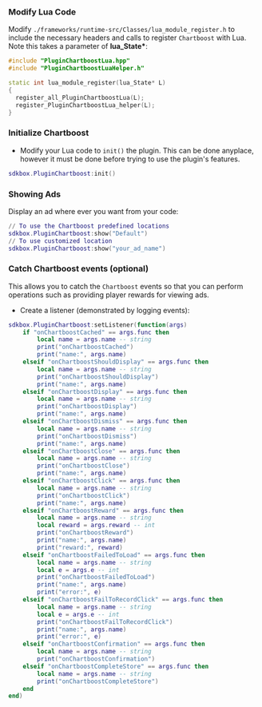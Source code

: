 ### Modify Lua Code
Modify `./frameworks/runtime-src/Classes/lua_module_register.h` to include the necessary headers and calls to register `Chartboost` with Lua. Note this takes a parameter of __lua_State*__:
```cpp
#include "PluginChartboostLua.hpp"
#include "PluginChartboostLuaHelper.h"
```
```cpp
static int lua_module_register(lua_State* L)
{
  register_all_PluginChartboostLua(L);
  register_PluginChartboostLua_helper(L);
}
```

### Initialize Chartboost
* Modify your Lua code to `init()` the plugin. This can be done anyplace, however it must be done before trying to use the plugin's features.
```lua
sdkbox.PluginChartboost:init()
```

### Showing Ads
Display an ad where ever you want from your code:
```lua
// To use the Chartboost predefined locations
sdkbox.PluginChartboost:show("Default")
// To use customized location
sdkbox.PluginChartboost:show("your_ad_name")
```

### Catch Chartboost events (optional)
This allows you to catch the `Chartboost` events so that you can perform operations such as providing player rewards for viewing ads.

* Create a listener (demonstrated by logging events):
```lua
sdkbox.PluginChartboost:setListener(function(args)
    if "onChartboostCached" == args.func then
        local name = args.name -- string
        print("onChartboostCached")
        print("name:", args.name)
    elseif "onChartboostShouldDisplay" == args.func then
        local name = args.name -- string
        print("onChartboostShouldDisplay")
        print("name:", args.name)
    elseif "onChartboostDisplay" == args.func then
        local name = args.name -- string
        print("onChartboostDisplay")
        print("name:", args.name)
    elseif "onChartboostDismiss" == args.func then
        local name = args.name -- string
        print("onChartboostDismiss")
        print("name:", args.name)
    elseif "onChartboostClose" == args.func then
        local name = args.name -- string
        print("onChartboostClose")
        print("name:", args.name)
    elseif "onChartboostClick" == args.func then
        local name = args.name -- string
        print("onChartboostClick")
        print("name:", args.name)
    elseif "onChartboostReward" == args.func then
        local name = args.name -- string
        local reward = args.reward -- int
        print("onChartboostReward")
        print("name:", args.name)
        print("reward:", reward)
    elseif "onChartboostFailedToLoad" == args.func then
        local name = args.name -- string
        local e = args.e -- int
        print("onChartboostFailedToLoad")
        print("name:", args.name)
        print("error:", e)
    elseif "onChartboostFailToRecordClick" == args.func then
        local name = args.name -- string
        local e = args.e -- int
        print("onChartboostFailToRecordClick")
        print("name:", args.name)
        print("error:", e)
    elseif "onChartboostConfirmation" == args.func then
        local name = args.name -- string
        print("onChartboostConfirmation")
    elseif "onChartboostCompleteStore" == args.func then
        local name = args.name -- string
        print("onChartboostCompleteStore")
    end
end)
```
